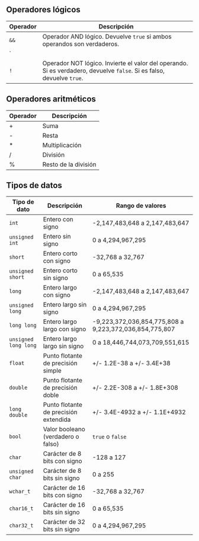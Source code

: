 ## Operadores lógicos
| Operador | Descripción                                     |
|----------|-------------------------------------------------|
| `&&`     | Operador AND lógico. Devuelve `true` si ambos operandos son verdaderos.     |
| `||`     | Operador OR lógico. Devuelve `true` si al menos uno de los operandos es verdadero. |
| `!`      | Operador NOT lógico. Invierte el valor del operando. Si es verdadero, devuelve `false`. Si es falso, devuelve `true`.      |

## Operadores aritméticos
| Operador | Descripción |
| -------- | ----------- |
| +        | Suma        |
| -        | Resta       |
| *        | Multiplicación |
| /        | División    |
| %        | Resto de la división |

## Tipos de datos
| Tipo de dato | Descripción | Rango de valores |
| --- | --- | --- |
| `int` | Entero con signo | -2,147,483,648 a 2,147,483,647 |
| `unsigned int` | Entero sin signo | 0 a 4,294,967,295 |
| `short` | Entero corto con signo | -32,768 a 32,767 |
| `unsigned short` | Entero corto sin signo | 0 a 65,535 |
| `long` | Entero largo con signo | -2,147,483,648 a 2,147,483,647 |
| `unsigned long` | Entero largo sin signo | 0 a 4,294,967,295 |
| `long long` | Entero largo largo con signo | -9,223,372,036,854,775,808 a 9,223,372,036,854,775,807 |
| `unsigned long long` | Entero largo largo sin signo | 0 a 18,446,744,073,709,551,615 |
| `float` | Punto flotante de precisión simple | +/- 1.2E-38 a +/- 3.4E+38 |
| `double` | Punto flotante de precisión doble | +/- 2.2E-308 a +/- 1.8E+308 |
| `long double` | Punto flotante de precisión extendida | +/- 3.4E-4932 a  +/- 1.1E+4932 |
| `bool` | Valor booleano (verdadero o falso) | `true` o `false` |
| `char` | Carácter de 8 bits con signo | -128 a 127 |
| `unsigned char` | Carácter de 8 bits sin signo | 0 a 255 |
| `wchar_t` | Carácter de 16 bits con signo | -32,768 a 32,767 |
| `char16_t` | Carácter de 16 bits sin signo | 0 a 65,535 |
| `char32_t` | Carácter de 32 bits sin signo | 0 a 4,294,967,295 |
